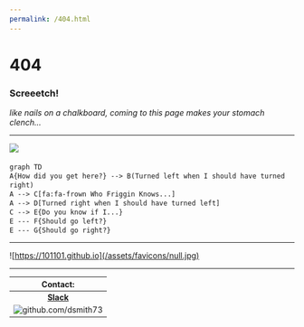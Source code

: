 ```yaml
---
permalink: /404.html
---
```


# 404


### Screeetch!

_like nails on a chalkboard, 
coming to this page makes your stomach clench..._  

---

[![](https://mermaid.ink/img/eyJjb2RlIjoiZ3JhcGggVERcbkF7SG93IGRpZCB5b3UgZ2V0IGhlcmU_fSAtLT4gQihUdXJuZWQgbGVmdCB3aGVuIEkgc2hvdWxkIGhhdmUgdHVybmVkIHJpZ2h0KVxuQSAtLT4gQ1tmYTpmYS1mcm93biBXaG8gRnJpZ2dpbiBLbm93cy4uLl1cbkEgLS0-IERbVHVybmVkIHJpZ2h0IHdoZW4gSSBzaG91bGQgaGF2ZSB0dXJuZWQgbGVmdF1cbkMgLS0-IEV7RG8geW91IGtub3cgaWYgSS4uLn1cbkUgLS0tIEZ7U2hvdWxkIGdvIGxlZnQ_fVxuRSAtLS0gR3tTaG91bGQgZ28gcmlnaHQ_fSIsIm1lcm1haWQiOnsidGhlbWUiOiJkZWZhdWx0In0sInVwZGF0ZUVkaXRvciI6ZmFsc2V9)](https://mermaid-js.github.io/mermaid-live-editor/#/edit/eyJjb2RlIjoiZ3JhcGggVERcbkF7SG93IGRpZCB5b3UgZ2V0IGhlcmU_fSAtLT4gQihUdXJuZWQgbGVmdCB3aGVuIEkgc2hvdWxkIGhhdmUgdHVybmVkIHJpZ2h0KVxuQSAtLT4gQ1tmYTpmYS1mcm93biBXaG8gRnJpZ2dpbiBLbm93cy4uLl1cbkEgLS0-IERbVHVybmVkIHJpZ2h0IHdoZW4gSSBzaG91bGQgaGF2ZSB0dXJuZWQgbGVmdF1cbkMgLS0-IEV7RG8geW91IGtub3cgaWYgSS4uLn1cbkUgLS0tIEZ7U2hvdWxkIGdvIGxlZnQ_fVxuRSAtLS0gR3tTaG91bGQgZ28gcmlnaHQ_fSIsIm1lcm1haWQiOnsidGhlbWUiOiJkZWZhdWx0In0sInVwZGF0ZUVkaXRvciI6ZmFsc2V9)

```mermaid
graph TD
A{How did you get here?} --> B(Turned left when I should have turned right)
A --> C[fa:fa-frown Who Friggin Knows...]
A --> D[Turned right when I should have turned left]
C --> E{Do you know if I...}
E --- F{Should go left?}
E --- G{Should go right?}
```

---

 ![https://101101.github.io](/assets/favicons/null.jpg)  

 ---
 

| Contact: |
| :---------: |
| **[Slack](https://101101workspace.slack.com/archives/D012ESWSXHQ "dsmith73 on 101101 workspace")** |
| ![github.com/dsmith73](https://avatars1.githubusercontent.com/u/44279121?s=60&u=7a933a33b51505f9d6435eeffae1c8156a47dc77&v=4 "github.com/dsmith73") |
